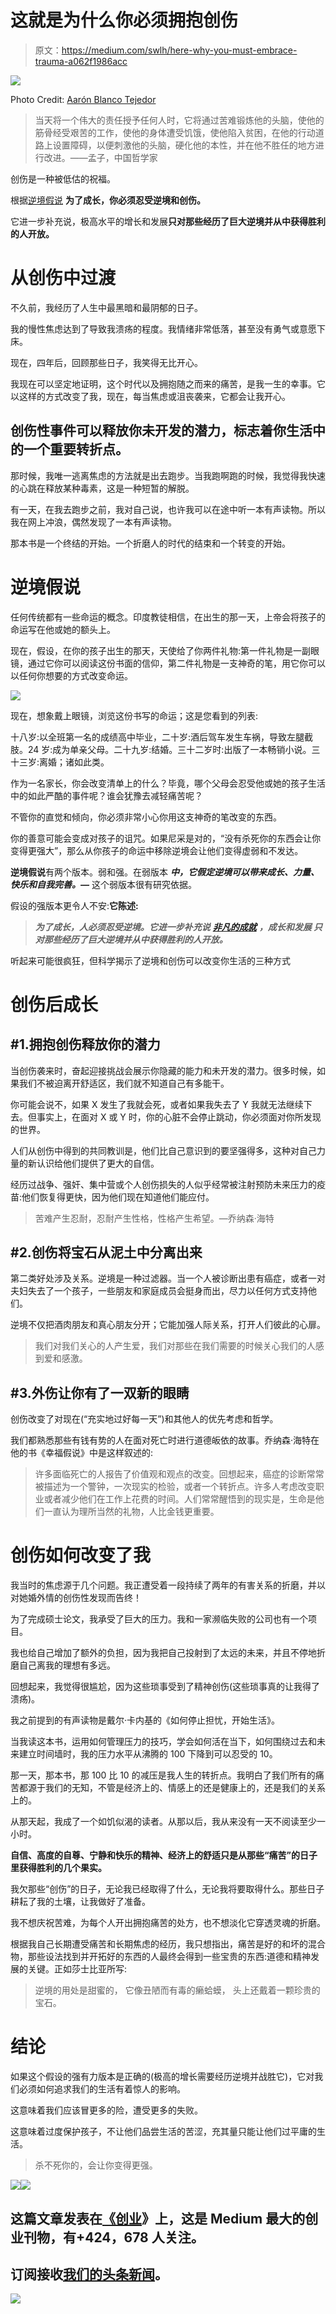 # 这就是为什么你必须拥抱创伤

> 原文：<https://medium.com/swlh/here-why-you-must-embrace-trauma-a062f1986acc>

![](img/f457a0615487c7156415ee8aceb494c1.png)

Photo Credit: [Aarón Blanco Tejedor](https://unsplash.com/@blancotejedor)

> 当天将一个伟大的责任授予任何人时，它将通过苦难锻炼他的头脑，使他的筋骨经受艰苦的工作，使他的身体遭受饥饿，使他陷入贫困，在他的行动道路上设置障碍，以便刺激他的头脑，硬化他的本性，并在他不胜任的地方进行改进。——孟子，中国哲学家

创伤是一种被低估的祝福。

根据[逆境假说](https://www.thespark.org.uk/tag/adversity-hypothesis/) **为了成长，你必须忍受逆境和创伤。**

它进一步补充说，极高水平的增长和发展**只对那些经历了巨大逆境并从中获得胜利的人开放。**

# 从创伤中过渡

不久前，我经历了人生中最黑暗和最阴郁的日子。

我的慢性焦虑达到了导致我溃疡的程度。我情绪非常低落，甚至没有勇气或意愿下床。

现在，四年后，回顾那些日子，我笑得无比开心。

我现在可以坚定地证明，这个时代以及拥抱随之而来的痛苦，是我一生的幸事。它以这样的方式改变了我，现在，每当焦虑或沮丧袭来，它都会让我开心。

## 创伤性事件可以释放你未开发的潜力，标志着你生活中的一个重要转折点。

那时候，我唯一逃离焦虑的方法就是出去跑步。当我跑啊跑的时候，我觉得我快速的心跳在释放某种毒素，这是一种短暂的解脱。

有一天，在我去跑步之前，我对自己说，也许我可以在途中听一本有声读物。所以我在网上冲浪，偶然发现了一本有声读物。

那本书是一个终结的开始。一个折磨人的时代的结束和一个转变的开始。

# 逆境假说

任何传统都有一些命运的概念。印度教徒相信，在出生的那一天，上帝会将孩子的命运写在他或她的额头上。

现在，假设，在你的孩子出生的那天，天使给了你两件礼物:第一件礼物是一副眼镜，通过它你可以阅读这份书面的信仰，第二件礼物是一支神奇的笔，用它你可以以任何你想要的方式改变命运。

![](img/e360e80f211f2208b3d30a727ed24c32.png)

现在，想象戴上眼镜，浏览这份书写的命运；这是您看到的列表:

十八岁:以全班第一名的成绩高中毕业，二十岁:酒后驾车发生车祸，导致左腿截肢。24 岁:成为单亲父母。二十九岁:结婚。三十二岁时:出版了一本畅销小说。三十三岁:离婚；诸如此类。

作为一名家长，你会改变清单上的什么？毕竟，哪个父母会忍受他或她的孩子生活中的如此严酷的事件呢？谁会犹豫去减轻痛苦呢？

不管你的直觉和倾向，你必须非常小心你用这支神奇的笔改变的东西。

你的善意可能会变成对孩子的诅咒。如果尼采是对的，“没有杀死你的东西会让你变得更强大”，那么从你孩子的命运中移除逆境会让他们变得虚弱和不发达。

**逆境假说**有两个版本。弱和强。在弱版本 ***中，它假定逆境可以带来成长、力量、快乐和自我完善。—*** 这个弱版本很有研究依据。

假设的强版本更令人不安:**它陈述:**

> ***为了成长，人必须忍受逆境。它进一步补充说*** [***非凡的成就***](https://livelikepros.com/achieve-world-class-success/) ***，成长和发展* *只对那些经历了巨大逆境并从中获得胜利的人开放。***

听起来可能很疯狂，但科学揭示了逆境和创伤可以改变你生活的三种方式

# 创伤后成长

## #1.拥抱创伤释放你的潜力

当创伤袭来时，奋起迎接挑战会展示你隐藏的能力和未开发的潜力。很多时候，如果我们不被迫离开舒适区，我们就不知道自己有多能干。

你可能会说不，如果 X 发生了我就会死，或者如果我失去了 Y 我就无法继续下去。但事实上，在面对 X 或 Y 时，你的心脏不会停止跳动，你必须面对你所发现的世界。

人们从创伤中得到的共同教训是，他们比自己意识到的要坚强得多，这种对自己力量的新认识给他们提供了更大的自信。

经历过战争、强奸、集中营或个人创伤损失的人似乎经常被注射预防未来压力的疫苗:他们恢复得更快，因为他们现在知道他们能应付。

> 苦难产生忍耐，忍耐产生性格，性格产生希望。—乔纳森·海特

## #2.创伤将宝石从泥土中分离出来

第二类好处涉及关系。逆境是一种过滤器。当一个人被诊断出患有癌症，或者一对夫妇失去了一个孩子，一些朋友和家庭成员会挺身而出，尽力以任何方式支持他们。

逆境不仅把酒肉朋友和真心朋友分开；它能加强人际关系，打开人们彼此的心扉。

> 我们对我们关心的人产生爱，我们对那些在我们需要的时候关心我们的人感到爱和感激。

## #3.外伤让你有了一双新的眼睛

创伤改变了对现在(“充实地过好每一天”)和其他人的优先考虑和哲学。

我们都熟悉那些有钱有势的人在面对死亡时进行道德皈依的故事。乔纳森·海特在他的书《幸福假说》中是这样叙述的:

> 许多面临死亡的人报告了价值观和观点的改变。回想起来，癌症的诊断常常被描述为一个警钟，一次现实的检验，或者一个转折点。许多人考虑改变职业或者减少他们在工作上花费的时间。人们常常醒悟到的现实是，生命是他们一直认为理所当然的礼物，人比金钱更重要。

# 创伤如何改变了我

我当时的焦虑源于几个问题。我正遭受着一段持续了两年的有害关系的折磨，并以对她婚外情的创伤性发现而告终！

为了完成硕士论文，我承受了巨大的压力。我和一家濒临失败的公司也有一个项目。

我也给自己增加了额外的负担，因为我把自己投射到了太远的未来，并且不停地折磨自己离我的理想有多远。

回想起来，我觉得很尴尬，因为这些琐事受到了精神创伤(这些琐事真的让我得了溃疡)。

我之前提到的有声读物是戴尔·卡内基的《如何停止担忧，开始生活》。

当我读这本书，运用如何管理压力的技巧，学会如何活在当下，如何围绕过去和未来建立时间墙时，我的压力水平从沸腾的 100 下降到可以忍受的 10。

那一天，那本书，那 100 比 10 的减压是我人生的转折点。我明白了我们所有的痛苦都源于我们的无知，不管是经济上的、情感上的还是健康上的，还是我们的关系上的。

从那天起，我成了一个如饥似渴的读者。从那以后，我从来没有一天不阅读至少一小时。

**自信、高度的自尊、宁静和快乐的精神、经济上的舒适只是从那些“痛苦”的日子里获得胜利的几个果实。**

我欠那些“创伤”的日子，无论我已经取得了什么，无论我将要取得什么。那些日子耕耘了我的土壤，让我做好了准备。

我不想庆祝苦难，为每个人开出拥抱痛苦的处方，也不想淡化它穿透灵魂的折磨。

根据我自己长期遭受痛苦和长期焦虑的经历，我只想指出，痛苦是好的和坏的混合物，那些设法找到并开拓好的东西的人最终会得到一些宝贵的东西:道德和精神发展的关键。正如莎士比亚所写:

> 逆境的用处是甜蜜的，
> 它像丑陋而有毒的癞蛤蟆，
> 头上还戴着一颗珍贵的宝石。

# 结论

如果这个假设的强有力版本是正确的(极高的增长需要经历逆境并战胜它)，它对我们必须如何追求我们的生活有着惊人的影响。

这意味着我们应该冒更多的险，遭受更多的失败。

这意味着过度保护孩子，不让他们品尝生活的苦涩，充其量只能让他们过平庸的生活。

> 杀不死你的，会让你变得更强。

[![](img/5b56d4aa3c32fd68fef30ea043e41dbc.png)](https://twitter.com/AAfianian)[![](img/308a8d84fb9b2fab43d66c117fcc4bb4.png)](https://medium.com/swlh)

## 这篇文章发表在[《创业](https://medium.com/swlh)》上，这是 Medium 最大的创业刊物，有+424，678 人关注。

## 订阅接收[我们的头条新闻](https://growthsupply.com/the-startup-newsletter/)。

[![](img/b0164736ea17a63403e660de5dedf91a.png)](https://medium.com/swlh)